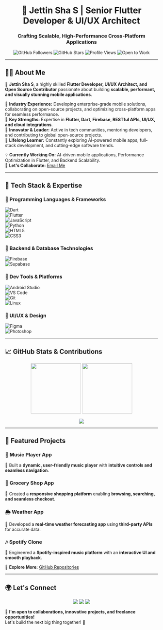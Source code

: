 <!-- HEADER -->
<h1 align="center">🚀 Jettin Sha S | Senior Flutter Developer & UI/UX Architect</h1>
<h3 align="center">Crafting Scalable, High-Performance Cross-Platform Applications</h3>

<p align="center">
  <img src="https://img.shields.io/github/followers/jettinsha?style=social" alt="GitHub Followers">
  <img src="https://img.shields.io/github/stars/jettinsha?style=social" alt="GitHub Stars">
  <img src="https://komarev.com/ghpvc/?username=jettinsha&label=Profile%20Views&color=blue&style=flat" alt="Profile Views">
  <img src="https://img.shields.io/badge/Open%20to%20Work-Yes-green?style=for-the-badge" alt="Open to Work">
</p>

---

## 👨‍💻 About Me  

🚀 **Jettin Sha S**, a highly skilled **Flutter Developer, UI/UX Architect, and Open Source Contributor** passionate about building **scalable, performant, and visually stunning mobile applications**.  

🔹 **Industry Experience:** Developing enterprise-grade mobile solutions, collaborating on open-source projects, and optimizing cross-platform apps for seamless performance.  
🔹 **Key Strengths:** Expertise in **Flutter, Dart, Firebase, RESTful APIs, UI/UX, and cloud integrations**.  
🔹 **Innovator & Leader:** Active in tech communities, mentoring developers, and contributing to global open-source projects.  
🔹 **Lifelong Learner:** Constantly exploring AI-powered mobile apps, full-stack development, and cutting-edge software trends.  

💡 **Currently Working On:** AI-driven mobile applications, Performance Optimization in Flutter, and Backend Scalability.  
📩 **Let's Collaborate:** [Email Me](mailto:jettinsha21@gmail.com)  

---

## 🚀 Tech Stack & Expertise  

### **🔹 Programming Languages & Frameworks**  
![Dart](https://img.shields.io/badge/-Dart-0175C2?style=for-the-badge&logo=dart&logoColor=white)  
![Flutter](https://img.shields.io/badge/-Flutter-02569B?style=for-the-badge&logo=flutter&logoColor=white)  
![JavaScript](https://img.shields.io/badge/-JavaScript-F7DF1E?style=for-the-badge&logo=javascript&logoColor=black)  
![Python](https://img.shields.io/badge/-Python-3776AB?style=for-the-badge&logo=python&logoColor=white)  
![HTML5](https://img.shields.io/badge/-HTML5-E34F26?style=for-the-badge&logo=html5&logoColor=white)  
![CSS3](https://img.shields.io/badge/-CSS3-1572B6?style=for-the-badge&logo=css3&logoColor=white)  

### **🔹 Backend & Database Technologies**  
![Firebase](https://img.shields.io/badge/-Firebase-FFCA28?style=for-the-badge&logo=firebase&logoColor=black)  
![Supabase](https://img.shields.io/badge/-Supabase-3ECF8E?style=for-the-badge&logo=supabase&logoColor=black)  

### **🔹 Dev Tools & Platforms**  
![Android Studio](https://img.shields.io/badge/-Android%20Studio-3DDC84?style=for-the-badge&logo=android-studio&logoColor=white)  
![VS Code](https://img.shields.io/badge/-VS%20Code-007ACC?style=for-the-badge&logo=visual-studio-code&logoColor=white)  
![Git](https://img.shields.io/badge/-Git-F05032?style=for-the-badge&logo=git&logoColor=white)  
![Linux](https://img.shields.io/badge/-Linux-FCC624?style=for-the-badge&logo=linux&logoColor=black)  

### **🔹 UI/UX & Design**  
![Figma](https://img.shields.io/badge/-Figma-F24E1E?style=for-the-badge&logo=figma&logoColor=white)  
![Photoshop](https://img.shields.io/badge/-Photoshop-31A8FF?style=for-the-badge&logo=adobe-photoshop&logoColor=white)  

---

## 📈 GitHub Stats & Contributions  

<p align="center">
  <img src="https://github-readme-stats.vercel.app/api?username=jettinsha&show_icons=true&theme=radical&count_private=true" height="165" />
  <img src="https://github-readme-stats.vercel.app/api/top-langs/?username=jettinsha&layout=compact&theme=radical" height="165" />
</p>

<p align="center">
  <img src="https://github-readme-streak-stats.herokuapp.com/?user=jettinsha&theme=radical&hide_border=true" />
</p>

---

## 📌 Featured Projects  

### 🎵 **Music Player App**  
🔹 Built a **dynamic, user-friendly music player** with **intuitive controls and seamless navigation**.  

### 🛒 **Grocery Shop App**  
🔹 Created a **responsive shopping platform** enabling **browsing, searching, and seamless checkout**.  

### 🌦 **Weather App**  
🔹 Developed a **real-time weather forecasting app** using **third-party APIs** for accurate data.  

### 🎶 **Spotify Clone**  
🔹 Engineered a **Spotify-inspired music platform** with an **interactive UI and smooth playback**.  

🔗 **Explore More:** [GitHub Repositories](https://github.com/jettinsha?tab=repositories)  

---

## 🌍 Let's Connect  

<p align="center">
  <a href="mailto:jettinsha21@gmail.com"><img src="https://img.shields.io/badge/-Email-red?style=for-the-badge&logo=gmail&logoColor=white"></a>
  <a href="https://github.com/jettinsha"><img src="https://img.shields.io/badge/-GitHub-181717?style=for-the-badge&logo=github&logoColor=white"></a>
  <a href="https://www.instagram.com/_its_me_jettin_"><img src="https://img.shields.io/badge/-Instagram-E4405F?style=for-the-badge&logo=instagram&logoColor=white"></a>
</p>

📢 **I'm open to collaborations, innovative projects, and freelance opportunities!**  
Let's build the next big thing together! 🚀  

